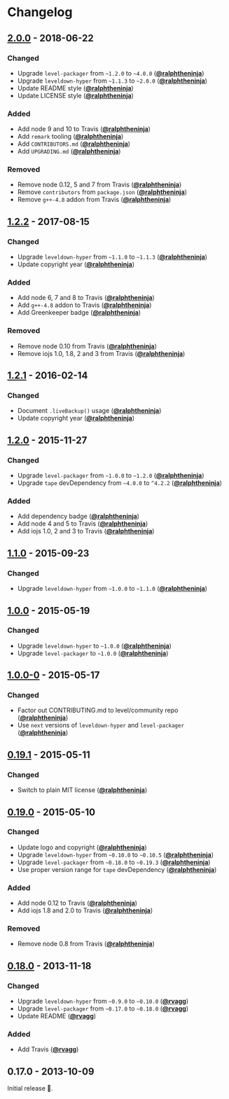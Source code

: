 # Changelog

## [2.0.0] - 2018-06-22

### Changed

- Upgrade `level-packager` from `~1.2.0` to `~4.0.0` ([**@ralphtheninja**](https://github.com/ralphtheninja))
- Upgrade `leveldown-hyper` from `~1.1.3` to `~2.0.0` ([**@ralphtheninja**](https://github.com/ralphtheninja))
- Update README style ([**@ralphtheninja**](https://github.com/ralphtheninja))
- Update LICENSE style ([**@ralphtheninja**](https://github.com/ralphtheninja))

### Added

- Add node 9 and 10 to Travis ([**@ralphtheninja**](https://github.com/ralphtheninja))
- Add `remark` tooling ([**@ralphtheninja**](https://github.com/ralphtheninja))
- Add `CONTRIBUTORS.md` ([**@ralphtheninja**](https://github.com/ralphtheninja))
- Add `UPGRADING.md` ([**@ralphtheninja**](https://github.com/ralphtheninja))

### Removed

- Remove node 0.12, 5 and 7 from Travis ([**@ralphtheninja**](https://github.com/ralphtheninja))
- Remove `contributors` from `package.json` ([**@ralphtheninja**](https://github.com/ralphtheninja))
- Remove `g++-4.8` addon from Travis ([**@ralphtheninja**](https://github.com/ralphtheninja))

## [1.2.2] - 2017-08-15

### Changed

- Upgrade `leveldown-hyper` from `~1.1.0` to `~1.1.3` ([**@ralphtheninja**](https://github.com/ralphtheninja))
- Update copyright year ([**@ralphtheninja**](https://github.com/ralphtheninja))

### Added

- Add node 6, 7 and 8 to Travis ([**@ralphtheninja**](https://github.com/ralphtheninja))
- Add `g++-4.8` addon to Travis ([**@ralphtheninja**](https://github.com/ralphtheninja))
- Add Greenkeeper badge ([**@ralphtheninja**](https://github.com/ralphtheninja))

### Removed

- Remove node 0.10 from Travis ([**@ralphtheninja**](https://github.com/ralphtheninja))
- Remove iojs 1.0, 1.8, 2 and 3 from Travis ([**@ralphtheninja**](https://github.com/ralphtheninja))

## [1.2.1] - 2016-02-14

### Changed

- Document `.liveBackup()` usage ([**@ralphtheninja**](https://github.com/ralphtheninja))
- Update copyright year ([**@ralphtheninja**](https://github.com/ralphtheninja))

## [1.2.0] - 2015-11-27

### Changed

- Upgrade `level-packager` from `~1.0.0` to `~1.2.0` ([**@ralphtheninja**](https://github.com/ralphtheninja))
- Upgrade `tape` devDependency from `~4.0.0` to `^4.2.2` ([**@ralphtheninja**](https://github.com/ralphtheninja))

### Added

- Add dependency badge ([**@ralphtheninja**](https://github.com/ralphtheninja))
- Add node 4 and 5 to Travis ([**@ralphtheninja**](https://github.com/ralphtheninja))
- Add iojs 1.0, 2 and 3 to Travis ([**@ralphtheninja**](https://github.com/ralphtheninja))

## [1.1.0] - 2015-09-23

### Changed

- Upgrade `leveldown-hyper` from `~1.0.0` to `~1.1.0` ([**@ralphtheninja**](https://github.com/ralphtheninja))

## [1.0.0] - 2015-05-19

### Changed

- Upgrade `leveldown-hyper` to `~1.0.0` ([**@ralphtheninja**](https://github.com/ralphtheninja))
- Upgrade `level-packager` to `~1.0.0` ([**@ralphtheninja**](https://github.com/ralphtheninja))

## [1.0.0-0] - 2015-05-17

### Changed

- Factor out CONTRIBUTING.md to level/community repo ([**@ralphtheninja**](https://github.com/ralphtheninja))
- Use `next` versions of `leveldown-hyper` and `level-packager` ([**@ralphtheninja**](https://github.com/ralphtheninja))

## [0.19.1] - 2015-05-11

### Changed

- Switch to plain MIT license ([**@ralphtheninja**](https://github.com/ralphtheninja))

## [0.19.0] - 2015-05-10

### Changed

- Update logo and copyright ([**@ralphtheninja**](https://github.com/ralphtheninja))
- Upgrade `leveldown-hyper` from `~0.10.0` to `~0.10.5` ([**@ralphtheninja**](https://github.com/ralphtheninja))
- Upgrade `level-packager` from `~0.18.0` to `~0.19.3` ([**@ralphtheninja**](https://github.com/ralphtheninja))
- Use proper version range for `tape` devDependency ([**@ralphtheninja**](https://github.com/ralphtheninja))

### Added

- Add node 0.12 to Travis ([**@ralphtheninja**](https://github.com/ralphtheninja))
- Add iojs 1.8 and 2.0 to Travis ([**@ralphtheninja**](https://github.com/ralphtheninja))

### Removed

- Remove node 0.8 from Travis ([**@ralphtheninja**](https://github.com/ralphtheninja))

## [0.18.0] - 2013-11-18

### Changed

- Upgrade `leveldown-hyper` from `~0.9.0` to `~0.10.0` ([**@rvagg**](https://github.com/rvagg))
- Upgrade `level-packager` from `~0.17.0` to `~0.18.0` ([**@rvagg**](https://github.com/rvagg))
- Update README ([**@rvagg**](https://github.com/rvagg))

### Added

- Add Travis ([**@rvagg**](https://github.com/rvagg))

## 0.17.0 - 2013-10-09

Initial release :seedling:.

[2.0.0]: https://github.com/level/level-hyper/compare/v1.2.2...v2.0.0

[1.2.2]: https://github.com/level/level-hyper/compare/v1.2.1...v1.2.2

[1.2.1]: https://github.com/level/level-hyper/compare/v1.2.0...v1.2.1

[1.2.0]: https://github.com/level/level-hyper/compare/v1.1.0...v1.2.0

[1.1.0]: https://github.com/level/level-hyper/compare/v1.0.0...v1.1.0

[1.0.0]: https://github.com/level/level-hyper/compare/v1.0.0-0...v1.0.0

[1.0.0-0]: https://github.com/level/level-hyper/compare/v0.19.1...v1.0.0-0

[0.19.1]: https://github.com/level/level-hyper/compare/v0.19.0...v0.19.1

[0.19.0]: https://github.com/level/level-hyper/compare/0.18.0...v0.19.0

[0.18.0]: https://github.com/level/level-hyper/compare/0.17.0...0.18.0

